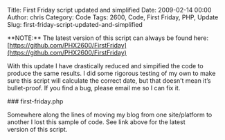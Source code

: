 Title: First Friday script updated and simplified
Date: 2009-02-14 00:00
Author: chris
Category: Code
Tags: 2600, Code, First Friday, PHP, Update
Slug: first-friday-script-updated-and-simplified

\*\*NOTE:\*\* The latest version of this script can always be found
here:
[https://github.com/PHX2600/FirstFriday](https://github.com/PHX2600/FirstFriday)

With this update I have drastically reduced and simpified the code to
produce the same results. I did some rigorous testing of my own to make
sure this script will calculate the correct date, but that doesn’t mean
it’s bullet-proof. If you find a bug, please email me so I can fix it.

\#\#\# first-friday.php

Somewhere along the lines of moving my blog from one site/platform to  
another I lost this sample of code. See link above for the latest  
version of this script.
